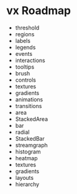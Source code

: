# vx Roadmap

- threshold
- regions
- labels
- legends
- events
- interactions
- tooltips
- brush
- controls
- textures
- gradients
- animations
- transitions
- area
- StackedArea
- bar
- radial
- StackedBar
- streamgraph
- histogram
- heatmap
- textures
- gradients
- layouts
- hierarchy
